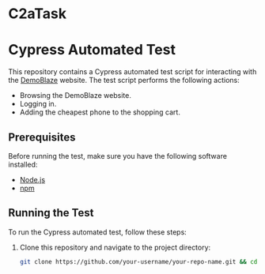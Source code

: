 # C2aTask
# Cypress Automated Test

This repository contains a Cypress automated test script for interacting with the [DemoBlaze](https://www.demoblaze.com/) website. The test script performs the following actions:

- Browsing the DemoBlaze website.
- Logging in.
- Adding the cheapest phone to the shopping cart.

## Prerequisites

Before running the test, make sure you have the following software installed:

- [Node.js](https://nodejs.org/)
- [npm](https://www.npmjs.com/)

## Running the Test

To run the Cypress automated test, follow these steps:

1. Clone this repository and navigate to the project directory:

   ```bash
   git clone https://github.com/your-username/your-repo-name.git && cd your-repo-name
